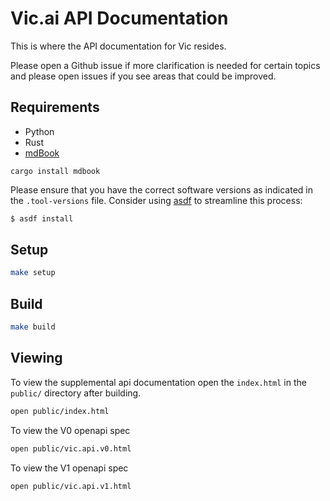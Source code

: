 # Vic.ai API Documentation

This is where the API documentation for Vic resides.

Please open a Github issue if more clarification is needed for certain topics
and please open issues if you see areas that could be improved.

## Requirements

* Python
* Rust
* [mdBook](https://github.com/rust-lang/mdBook)

```
cargo install mdbook
```

Please ensure that you have the correct software versions as indicated in the `.tool-versions` file.
Consider using [asdf](https://asdf-vm.com/) to streamline this process:

```sh 
$ asdf install
```

## Setup

```sh
make setup
```

## Build

```sh
make build
```

## Viewing

To view the supplemental api documentation open the `index.html` in the
`public/` directory after building.

```sh
open public/index.html
```

To view the V0 openapi spec

```sh
open public/vic.api.v0.html
```

To view the V1 openapi spec

```sh
open public/vic.api.v1.html
```
